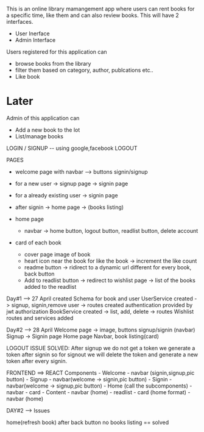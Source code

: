 This is an online library mamangement app where users can rent books for a specific time, like them and can also review books. This will have 2 interfaces.

- User Inerface
- Admin Interface

Users registered for this application can
- browse books from the library
- filter them based on category, author, publcations etc..
- Like book
<!-- - Review a book  -->
<!-- - Categorize the books according to the arrival time  -->
<!-- - Pay & Rent them for a specific duration -->

# Later
Admin of this application can
- Add a new book to the lot
- List/manage books
<!-- - Track rented books and their availability -->


LOGIN / SIGNUP -- using google,facebook
LOGOUT

PAGES 
- welcome page with navbar --> buttons signin/signup
- for a new user -> signup page -> signin page
- for a already existing user -> signin page
- after signin -> home page -> (books listing)

- home page
    - navbar -> home button, logout button, readlist button, delete account
        <!-- search button, filter book button, -->

- card of each book 
    - cover page image of book 
    - heart icon near the book for like the book -> increment the like count
    - readme button -> ridirect to a dynamic url different for every book, back button
    - Add to readlist button -> redirect to wishlist page -> list of the books added to the readlist

Day#1 --> 27 April
created Schema for book and user 
UserService created -> signup, signin,remove user -> routes created 
authentication provided by jwt authorization 
BookService created -> list, add, delete -> routes 
Wishlist routes and services added

Day#2 --> 28 April
Welcome page -> image, buttons signup/signin (navbar)
Signup -> Signin page 
Home page Navbar, book listing(card)

LOGOUT ISSUE SOLVED:
After signup we do not get a token we generate a token after signin so for signout we will delete the token and generate a new token after every signin.

FRONTEND ==> REACT
Components 
    - Welcome 
        - navbar (signin,signup,pic button)
    - Signup
        - navbar(welcome -> signin,pic button)
    - Signin
        - navbar(welcome -> signup,pic button)
    - Home (call the subcomponents)
        - navbar
        - card
    - Content
        - navbar (home)
    - readlist
        - card (home format)
        - navbar (home)
    
DAY#2 --> Issues

home(refresh book)
after back button no books listing == solved